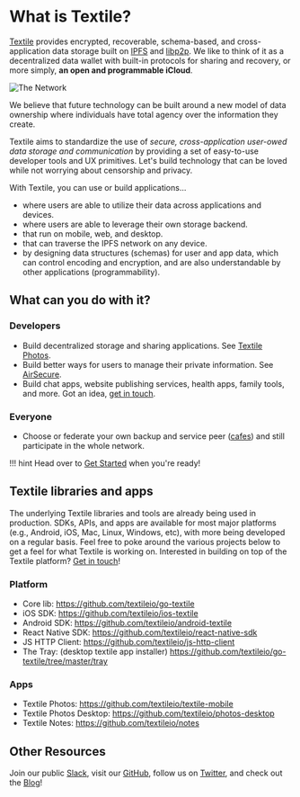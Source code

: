 # What is Textile?

[Textile](https://www.textile.io) provides encrypted, recoverable, schema-based, and cross-application data storage built on [IPFS](https://github.com/ipfs) and [libp2p](https://github.com/libp2p). We like to think of it as a decentralized data wallet with built-in protocols for sharing and recovery, or more simply, **an open and programmable iCloud**.

![The Network](https://s3.amazonaws.com/textile.public/home2.png)

We believe that future technology can be built around a new model of data ownership where individuals have total agency over the information they create.

Textile aims to standardize the use of _secure, cross-application user-owed data storage and communication_ by providing a set of easy-to-use developer tools and UX primitives. Let's build technology that can be loved while not worrying about censorship and privacy.

With Textile, you can use or build applications...

* where users are able to utilize their data across applications and devices.
* where users are able to leverage their own storage backend.
* that run on mobile, web, and desktop.
* that can traverse the IPFS network on any device.
* by designing data structures (schemas) for user and app data, which can control encoding and encryption, and are also understandable by other applications (programmability).

## What can you do with it?

### Developers

* Build decentralized storage and sharing applications. See [Textile Photos](https://github.com/textileio/textile-mobile).
* Build better ways for users to manage their private information. See [AirSecure](https://github.com/airsecure/airsecure).
* Build chat apps, website publishing services, health apps, family tools, and more. Got an idea, [get in touch](https://slack.textile.io/).

### Everyone

* Choose or federate your own backup and service peer ([cafes](/learn/cafes)) and still participate in the whole network.

!!! hint
    Head over to [Get Started](/start) when you're ready!

## Textile libraries and apps

The underlying Textile libraries and tools are already being used in production. SDKs, APIs, and apps are available for most major platforms (e.g., Android, iOS, Mac, Linux, Windows, etc), with more being developed on a regular basis. Feel free to poke around the various projects below to get a feel for what Textile is working on. Interested in building on top of the Textile platform? [Get in touch](https://slack.textile.io/)!

### Platform

* Core lib: https://github.com/textileio/go-textile
* iOS SDK: https://github.com/textileio/ios-textile
* Android SDK: https://github.com/textileio/android-textile
* React Native SDK: https://github.com/textileio/react-native-sdk
* JS HTTP Client: https://github.com/textileio/js-http-client
* The Tray: (desktop textile app installer) https://github.com/textileio/go-textile/tree/master/tray

### Apps

* Textile Photos: https://github.com/textileio/textile-mobile
* Textile Photos Desktop: https://github.com/textileio/photos-desktop
* Textile Notes: https://github.com/textileio/notes

## Other Resources

Join our public [Slack](https://slack.textile.io), visit our [GitHub](https://github.com/textileio), follow us on [Twitter](https://twitter.com/textile01), and check out the [Blog](https://medium.com/textileio)!

<br>
